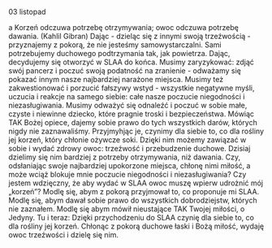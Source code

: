 03 listopad

a
Korzeń odczuwa potrzebę otrzymywania; owoc odczuwa potrzebę dawania.
(Kahlil Gibran)
Dając - dzieląc się z innymi swoją trzeźwością - przyznajemy z pokorą, że nie jesteśmy samowystarczalni. Sami potrzebujemy duchowego podtrzymania tak, jak powietrza. Dając, decydujemy się otworzyć w SLAA do końca. Musimy zaryzykować: zdjąć swój pancerz i poczuć swoją podatność na zranienie - odważamy się pokazać innym nasze najbardziej narażone miejsca. Musimy też zakwestionować i porzucić fałszywy wstyd - wszystkie negatywne myśli, uczucia i reakcje na samego siebie: całe nasze poczucie niegodności i niezasługiwania. Musimy odważyć się odnaleźć i poczuć w sobie małe, czyste i niewinne dziecko, które pragnie troski i bezpieczeństwa. Mówiąc TAK Bożej opiece, dajemy sobie prawo do tych wszystkich darów, których nigdy nie zaznawaliśmy. Przyjmyhjąc je, czynimy dla siebie to, co dla rośliny jej korzeń, który chłonie ożywcze soki. Dzięki nim możemy zawiązać w sobie i wydać zdrowy owoc: trzeźwość i przebudzenie duchowe. Dzisiaj dzielimy się nim bardziej z potrzeby otrzymywania, niż dawania.
 Czy, odsłaniając swoje najbardziej upokorzone miejsca, chłonę nimi miłość, a może wciąż blokuje mnie poczucie niegodności i niezasługiwania? Czy jestem wdzięczny, że aby wydać w SLAA owoc muszę wpierw udrożnić mój „korzeń”?
 Modlę się, abym z pokorą przyjmował to, co proponuje mi SLAA. Modlę się, abym dawał sobie prawo do wszystkich dobrodziejstw, których nie zaznałem. Modlę się abym mówił nieustające TAK Twojej miłości, o Jedyny.
 Tu i teraz: Dzięki przychodzeniu do SLAA czynię dla siebie to, co dla rośliny jej korzeń. Chłonąc z pokorą duchowe łaski i Bożą miłość, wydaję owoc trzeźwości i dzielę się nim.
